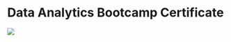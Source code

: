 # Data Analytics Bootcamp Certificate

![]([https://prnt.sc/ZiUjcYsEceLs](https://github.com/mehmeterenkara/Data-Analytics-Bootcamp-Certificate/blob/main/Data%20Analytics%20Bootcamp%20Certification%20of%20Completion.png)https://github.com/mehmeterenkara/Data-Analytics-Bootcamp-Certificate/blob/main/Data%20Analytics%20Bootcamp%20Certification%20of%20Completion.png?raw=true)
